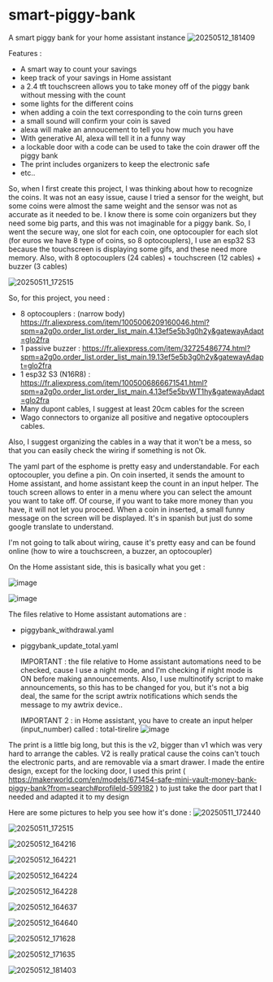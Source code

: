 # smart-piggy-bank
A smart piggy bank for your home assistant instance
![20250512_181409](https://github.com/user-attachments/assets/8a0f2bee-9713-42b3-8339-425e0cb6b09c)

Features : 
- A smart way to count your savings
- keep track of your savings in Home assistant
- a 2.4 tft touchscreen allows you to take money off of the piggy bank without messing with the count
- some lights for the different coins
- when adding a coin the text corresponding to the coin turns green
- a small sound will confirm your coin is saved
- alexa will make an annoucement to tell you how much you have
- With generative AI, alexa will tell it in a funny way
- a lockable door with a code can be used to take the coin drawer off the  piggy bank
- The print includes organizers to keep the electronic safe
- etc..


So, when I first create this project, I was thinking about how to recognize the coins.
It was not an easy issue, cause I tried a sensor for the weight, but some coins were almost the same weight and the sensor was not as accurate as it needed to be.
I know there is some coin organizers but they need some big parts, and this was not imaginable for a piggy bank.
So, I went the secure way, one slot for each coin, one optocoupler for each slot (for euros we have 8 type of coins, so 8 optocouplers), I use an esp32 S3 because the touchscreen is displaying some gifs, and these need more memory. Also, with 8 optocouplers (24 cables) + touchscreen (12 cables) + buzzer (3 cables)

![20250511_172515](https://github.com/user-attachments/assets/7315b1f6-51e0-4d13-a50c-ec30fe425a1e)

So, for this project, you need : 
- 8 optocouplers : (narrow body) https://fr.aliexpress.com/item/1005006209160046.html?spm=a2g0o.order_list.order_list_main.4.13ef5e5b3g0h2y&gatewayAdapt=glo2fra
- 1 passive buzzer : https://fr.aliexpress.com/item/32725486774.html?spm=a2g0o.order_list.order_list_main.19.13ef5e5b3g0h2y&gatewayAdapt=glo2fra
- 1 esp32 S3 (N16R8) : https://fr.aliexpress.com/item/1005006866671541.html?spm=a2g0o.order_list.order_list_main.4.13ef5e5bvWT1hy&gatewayAdapt=glo2fra
- Many dupont cables, I suggest at least 20cm cables for the screen
- Wago connectors to organize all positive and negative optocouplers cables.

Also, I suggest organizing the cables in a way that it won't be a mess, so that you can easily check the wiring if something is not Ok.

The yaml part of the esphome is pretty easy and understandable.
For each optocoupler, you define a pin. On coin inserted, it sends the amount to Home assistant, and home assistant keep the count in an input helper.
The touch screen allows to enter in a menu where you can select the amount you want to take off. Of course, if you want to take more money than you have, it will not let you proceed.
When a coin in inserted, a small funny message on the screen will be displayed. It's in spanish but just do some google translate to understand.

I'm not going to talk about wiring, cause it's pretty easy and can be found online (how to wire a touchscreen, a buzzer, an optocoupler)

On the Home assistant side, this is basically what you get : 

![image](https://github.com/user-attachments/assets/5f7affb2-b7ee-4ad9-b0d3-b5ff4571e609)

![image](https://github.com/user-attachments/assets/7a96f9bd-5534-4105-b9a2-f9513d98d15e)

The files relative to Home assistant automations are : 
- piggybank_withdrawal.yaml
- piggybank_update_total.yaml

  IMPORTANT :
  the file relative to Home assistant automations need to be checked, cause I use a night mode, and I'm checking if night mode is ON before making announcements. Also, I use multinotify script to make announcements, so this has to be changed for you, but it's not a big deal, the same for the script awtrix notifications which sends the message to my awtrix device..

  IMPORTANT 2 :
  in Home assistant, you have to create an input helper (input_number) called : total-tirelire
![image](https://github.com/user-attachments/assets/6d046f66-09ac-4a0f-8dee-861e2b5d3c3b)




The print is a little big long, but this is the v2, bigger than v1 which was very hard to arrange the cables. V2 is really pratical cause the coins can't touch the electronic parts, and are removable via a smart drawer.
I made the entire design, except for the locking door, I used this print ( https://makerworld.com/en/models/671454-safe-mini-vault-money-bank-piggy-bank?from=search#profileId-599182 ) to just take the door part that I needed and adapted it to my design 

Here are some pictures to help you see how it's done : 
![20250511_172440](https://github.com/user-attachments/assets/0b1b2f14-5c9c-4a6f-a3af-602bd0a5ca4a)

![20250511_172515](https://github.com/user-attachments/assets/5618958f-5379-4555-8bce-cdd1e9d11900)

![20250512_164216](https://github.com/user-attachments/assets/a1f2a37c-5962-491c-aa76-ae6d1fe4d120)

![20250512_164221](https://github.com/user-attachments/assets/f02801d4-d9f2-46d7-bffe-ad5b2562efdc)

![20250512_164224](https://github.com/user-attachments/assets/78cc710a-667d-4ead-ad88-886817e97c8c)

![20250512_164228](https://github.com/user-attachments/assets/3ed49b94-81fb-45ea-b329-056c8db6a8ce)

![20250512_164637](https://github.com/user-attachments/assets/204d8fde-a033-471b-a799-ce622f6f4c7d)

![20250512_164640](https://github.com/user-attachments/assets/c7bf6d9e-85e7-41f2-aa47-53849121fd76)

![20250512_171628](https://github.com/user-attachments/assets/425ebdcd-8638-4ba3-b094-4ef6d40e06d6)

![20250512_171635](https://github.com/user-attachments/assets/4a172f47-da84-409c-ae60-cf095c8db935)

![20250512_181403](https://github.com/user-attachments/assets/fdcd9665-d2f5-42cc-abdd-302661d50930)



